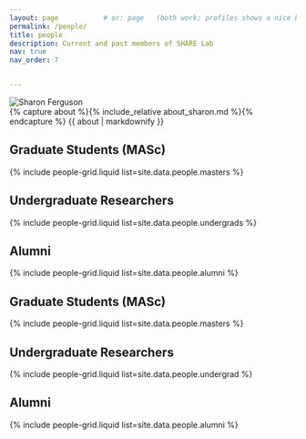 ```yaml
---
layout: page           # or: page   (both work; profiles shows a nice bio block)
permalink: /people/
title: people
description: Current and past members of SHARE Lab
nav: true
nav_order: 7


---
```


<div class="row align-items-start">
  <!-- Photo -->
  <div class="col-12 col-md-3 mb-4 text-center">
    <img
      src="{{ 'assets/img/headshot10-v2.webp' | relative_url }}"
      alt="Sharon Ferguson"
      class="img-fluid rounded z-depth-1"
      loading="lazy">
  </div>

  <!-- About text -->
  <div class="col-12 col-md-9">
    {% capture about %}{% include_relative about_sharon.md %}{% endcapture %}
    {{ about | markdownify }}
  </div>
</div>


## Graduate Students (MASc)
{% include people-grid.liquid list=site.data.people.masters %}

## Undergraduate Researchers
{% include people-grid.liquid list=site.data.people.undergrads %}

## Alumni
{% include people-grid.liquid list=site.data.people.alumni %}

## Graduate Students (MASc)
{% include people-grid.liquid list=site.data.people.masters %}

## Undergraduate Researchers
{% include people-grid.liquid list=site.data.people.undergrad %}

## Alumni
{% include people-grid.liquid list=site.data.people.alumni %}
